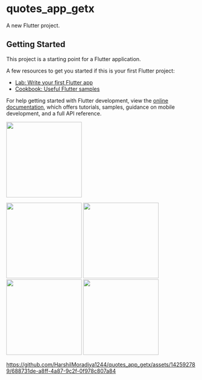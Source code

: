 # quotes_app_getx

A new Flutter project.

## Getting Started

This project is a starting point for a Flutter application.

A few resources to get you started if this is your first Flutter project:

- [Lab: Write your first Flutter app](https://docs.flutter.dev/get-started/codelab)
- [Cookbook: Useful Flutter samples](https://docs.flutter.dev/cookbook)

For help getting started with Flutter development, view the
[online documentation](https://docs.flutter.dev/), which offers tutorials,
samples, guidance on mobile development, and a full API reference.


<a href="https://drive.google.com/drive/folders/1Fl1UmGcaNiOGB3KvfZ7o9s9ApVz3kpSu"> <img src="https://github.com/HarshilMoradiya1244/weather_project/assets/142592789/f41e8f8f-04d7-44cd-8ab1-d9adb15028f5" height ="200" width="200"></a>


<p>
  <img src="https://github.com/HarshilMoradiya1244/quotes_app_getx/assets/142592789/11154bc6-1944-4330-8fae-22bc7f50c6ea",height="1000"width="200">
  <img src="https://github.com/HarshilMoradiya1244/quotes_app_getx/assets/142592789/76a2a2ea-c964-4b96-81b1-b393fe6542b8",height="1000"width="200">
  <img src="https://github.com/HarshilMoradiya1244/quotes_app_getx/assets/142592789/6199f9b0-7121-44b1-a88e-c1b8b3537a45",height="1000"width="200">
  <img src="https://github.com/HarshilMoradiya1244/quotes_app_getx/assets/142592789/9d2d4d93-6b0e-4485-a87d-d03ba62f4aba",height="1000"width="200">
</p>


https://github.com/HarshilMoradiya1244/quotes_app_getx/assets/142592789/688731de-a8ff-4a87-9c2f-0f978c807a84

